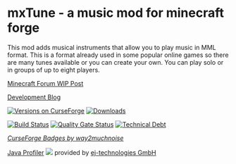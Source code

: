 # mxTune - a music mod for minecraft forge


This mod adds musical instruments that allow you to play music in MML format. This is a format already used in some popular online games so there are many tunes available or you can create your own. You can play solo or in groups of up to eight players.



[Minecraft Forum WIP Post](http://www.minecraftforum.net/forums/mapping-and-modding/minecraft-mods/wip-mods/2679174-mxtune-a-music-mod-that-lets-you-play-mml-files#c1 "mxTune - a music mod that lets you play MML files")

[Development Blog](https://aeronicamods.blogspot.com/ "mxTune - a music mod for minecraft forge")

[![Versions on CurseForge](http://cf.way2muchnoise.eu/versions/245356.svg)](https://minecraft.curseforge.com/projects/mxtune/files)
[![Downloads](http://cf.way2muchnoise.eu/245356.svg)](https://minecraft.curseforge.com/projects/mxtune/files)

[![Build Status](https://github.com/AeronicaMC/mxTune/workflows/Build/badge.svg)](https://github.com/AeronicaMC/mxTune/actions?query=workflow%3ABuild)
[![Quality Gate Status](https://sonarcloud.io/api/project_badges/measure?project=AeronicaMC_mxTune&metric=alert_status)](https://sonarcloud.io/dashboard?id=AeronicaMC_mxTune)
[![Technical Debt](https://sonarcloud.io/api/project_badges/measure?project=AeronicaMC_mxTune&metric=sqale_index)](https://sonarcloud.io/dashboard?id=AeronicaMC_mxTune)

*[CurseForge Badges by way2muchnoise](http://cf.way2muchnoise.eu/)*

[Java Profiler](https://www.ej-technologies.com/products/jprofiler/overview.html) [![](https://www.ej-technologies.com/images/product_banners/jprofiler_large.png)](https://www.ej-technologies.com/products/jprofiler/overview.html) provided by [ej-technologies GmbH](https://www.ej-technologies.com/)